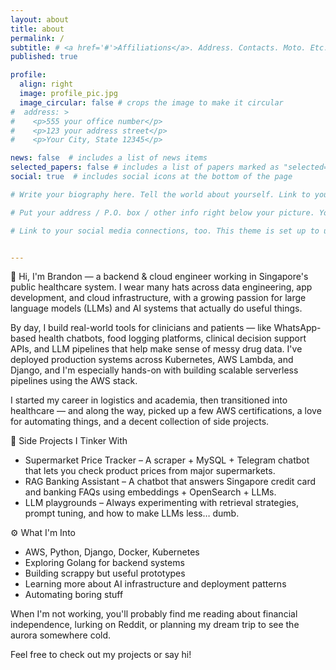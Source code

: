 ```yaml
---
layout: about
title: about
permalink: /
subtitle: # <a href='#'>Affiliations</a>. Address. Contacts. Moto. Etc.
published: true

profile:
  align: right
  image: profile_pic.jpg
  image_circular: false # crops the image to make it circular
#  address: >
#    <p>555 your office number</p>
#    <p>123 your address street</p>
#    <p>Your City, State 12345</p>

news: false  # includes a list of news items
selected_papers: false # includes a list of papers marked as "selected={true}"
social: true  # includes social icons at the bottom of the page

# Write your biography here. Tell the world about yourself. Link to your favorite [subreddit](http://reddit.com). You can put a picture in, too. The code is already in, just name your picture `prof_pic.jpg` and put it in the `img/` folder.

# Put your address / P.O. box / other info right below your picture. You can also disable any these elements by editing `profile` property of the YAML header of your `_pages/about.md`. Edit `_bibliography/papers.bib` and Jekyll will render your [publications page](/al-folio/publications/) automatically.

# Link to your social media connections, too. This theme is set up to use [Font Awesome icons](http://fortawesome.github.io/Font-Awesome/) and [Academicons](https://jpswalsh.github.io/academicons/), like the ones below. Add your Facebook, Twitter, LinkedIn, Google Scholar, or just disable all of them.


---
```


👋 Hi, I'm Brandon — a backend & cloud engineer working in Singapore's public healthcare system. I wear many hats across data engineering, app development, and cloud infrastructure, with a growing passion for large language models (LLMs) and AI systems that actually do useful things.

By day, I build real-world tools for clinicians and patients — like WhatsApp-based health chatbots, food logging platforms, clinical decision support APIs, and LLM pipelines that help make sense of messy drug data. I've deployed production systems across Kubernetes, AWS Lambda, and Django, and I'm especially hands-on with building scalable serverless pipelines using the AWS stack.

I started my career in logistics and academia, then transitioned into healthcare — and along the way, picked up a few AWS certifications, a love for automating things, and a decent collection of side projects.

🧪 Side Projects I Tinker With
* Supermarket Price Tracker – A scraper + MySQL + Telegram chatbot that lets you check product prices from major supermarkets.
* RAG Banking Assistant – A chatbot that answers Singapore credit card and banking FAQs using embeddings + OpenSearch + LLMs.
* LLM playgrounds – Always experimenting with retrieval strategies, prompt tuning, and how to make LLMs less… dumb.

⚙️ What I'm Into
* AWS, Python, Django, Docker, Kubernetes
* Exploring Golang for backend systems
* Building scrappy but useful prototypes
* Learning more about AI infrastructure and deployment patterns
* Automating boring stuff

When I'm not working, you'll probably find me reading about financial independence, lurking on Reddit, or planning my dream trip to see the aurora somewhere cold.

Feel free to check out my projects or say hi!